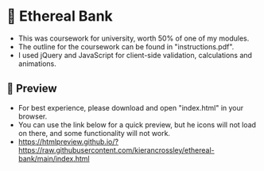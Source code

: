 # 🏦 Ethereal Bank
- This was coursework for university, worth 50% of one of my modules.
- The outline for the coursework can be found in "instructions.pdf".
- I used jQuery and JavaScript for client-side validation, calculations and animations.
## 👀 Preview
- For best experience, please download and open "index.html" in your browser.
- You can use the link below for a quick preview, but he icons will not load on there, and some functionality will not work.
- https://htmlpreview.github.io/?https://raw.githubusercontent.com/kierancrossley/ethereal-bank/main/index.html
